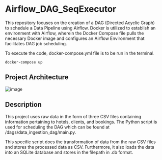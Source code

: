 # Airflow_DAG_SeqExecutor

This repository focuses on the creation of a DAG (Directed Acyclic Graph) to schedule a Data Pipeline using Airflow. Docker is utilized to establish an environment with Airflow, wherein the Docker Compose file pulls the necessary Docker image and configures an Airflow Environment that facilitates DAG job scheduling.

To execute the code, docker-compose.yml file is to be run in the terminal. 
```
docker-compose up
```

## Project Architecture

![image](https://github.com/adithyang64/Airflow_DAG_SeqExecutor/assets/67658457/64845ef2-e277-4121-a12c-887c8421deb0)


## Description

This project uses raw data in the form of three CSV files containing information pertaining to hotels, clients, and bookings. The Python script is used for scheduling the DAG which can be found at /dags/data_ingestion_dag/main.py.

This specific script does the transformation of data from the raw CSV files and stores the processed data as CSV. Furthermore, it also loads the data into an SQLite database and stores in the filepath in .db format.
